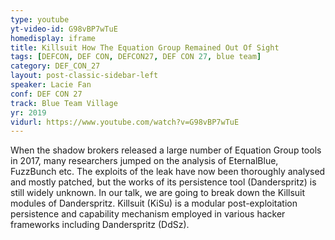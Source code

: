 ```yaml
---
type: youtube
yt-video-id: G98vBP7wTuE
homedisplay: iframe
title: Killsuit How The Equation Group Remained Out Of Sight
tags: [DEFCON, DEF CON, DEFCON27, DEF CON 27, blue team]
category: DEF_CON_27
layout: post-classic-sidebar-left
speaker: Lacie Fan
conf: DEF CON 27
track: Blue Team Village
yr: 2019
vidurl: https://www.youtube.com/watch?v=G98vBP7wTuE
---
```

When the shadow brokers released a large number of Equation Group tools in 2017, many researchers jumped on the analysis of EternalBlue, FuzzBunch etc. The exploits of the leak have now been thoroughly analysed and mostly patched, but the works of its persistence tool (Danderspritz) is still widely unknown. In our talk, we are going to break down the Killsuit modules of Danderspritz. Killsuit (KiSu) is a modular post-exploitation persistence and capability mechanism employed in various hacker frameworks including Danderspritz (DdSz).